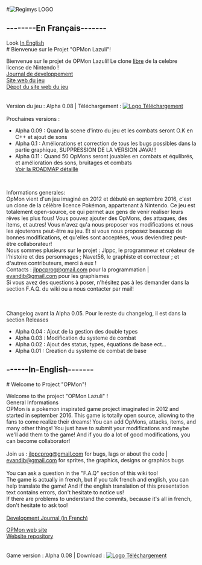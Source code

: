 #![Regimys LOGO](https://raw.githubusercontent.com/jlppc/OpMon/master/Ressources/Autres/opmon_icon.png)

<h2>--------En Français-------</h2>
Look <a href="#------in-english-------"> In English</a><br/>
# Bienvenue sur le Projet "OPMon Lazuli"!

Bienvenue sur le projet de OPMon Lazuli! Le clone <a href="https://github.com/jlppc/OpMon/wiki/FAQ">libre</a> de la celebre license de Nintendo !<br/>
<a href="https://github.com/jlppc/OpMon/wiki/Journal-du-developpement">Journal de developpement</a><br/>
<a href="http://opmon-game.ga">Site web du jeu</a><br/>
<a href="https://github.com/jlppc/Site-OpMon">Dépot du site web du jeu</a><br/><br/>
<br/>Version du jeu : Alpha 0.08 | Téléchargement : <a href="https://github.com/jlppc/OpMon/releases/download/alpha-v0.08/setup.exe"><img src="https://raw.githubusercontent.com/jlppc/OpMon/master/Ressources/Autres/version_logo.png" alt="Logo Téléchargement"></a><br/><br/>
Prochaines versions :<ul>

<li>Alpha 0.09 : Quand la scene d'intro du jeu et les combats seront O.K en C++ et ajout de sons</li>
<li>Alpha 0.1 : Améliorations et correction de tous les bugs possibles dans la partie graphique, SUPPRESSION DE LA VERSION JAVA!!!</li>
<li>Alpha 0.11 : Quand 50 OpMons seront jouables en combats et équlibrés, et amélioration des sons, bruitages et combats</li>
<a href="https://github.com/jlppc/OpMon/wiki/ROADMAP">Voir la ROADMAP détaillé</a><br/>
</ul>
<br/>


Informations generales:<br/>
OpMon vient d'un jeu imaginé en 2012 et débuté en septembre 2016, c'est un clone de la célèbre licence Pokémon, appartenant à Nintendo. 
Ce jeu est totalement open-source, ce qui permet aux gens de venir realiser leurs rêves les plus fous! 
Vous pouvez ajouter des OpMons, des attaques, des items, et autres! 
Vous n'avez qu'a nous proposer vos modifications et nous les ajouterons peut-être au jeu. 
Et si vous nous proposez beaucoup de bonnes modifications, et qu'elles sont acceptées, vous deviendrez peut-être collaborateur!<br/>
Nous sommes plusieurs sur le projet : Jlppc, le programmeur et créateur de l'histoire et des personnages ; Navet56, le graphiste et correcteur ; et d'autres contributeurs, merci à eux !<br/>
Contacts : jlppcprog@gmail.com pour la programmation | evandib@gmail.com pour les graphismes<br/>
Si vous avez des questions à poser, n'hésitez pas à les demander dans la section F.A.Q. du wiki ou a nous contacter par mail!<br/><br/><br/>

Changelog avant la Alpha 0.05. Pour le reste du changelog, il est dans la section Releases
<ul>
<li>Alpha 0.04 : Ajout de la gestion des double types</li>
<li>Alpha 0.03 : Modification du systeme de combat</li>
<li>Alpha 0.02 : Ajout des status, types, équations de base ect...</li>
<li>Alpha 0.01 : Creation du systeme de combat de base</li>
</ul>
<h2>------In-English-------</h2>
# Welcome to Project "OPMon"!

Welcome to the project "OPMon Lazuli" !<br/>
General Informations<br/>
OPMon is a pokemon inspirated game project imaginated in 2012 and started in september 2016. This game is totally open source, allowing to the fans to come realize their dreams! You can add OpMons, attacks, items, and many other things! You just have to submit your modifications and maybe we'll add them to the game! And if you do a lot of good modifications, you can become collaborator!<br/><br/>
Join us : jlppcprog@gmail.com for bugs, lags or about the code | evandib@gmail.com for sprites, the graphics, designs or graphics bugs<br/><br/>
You can ask a question in the "F.A.Q" section of this wiki too!<br/>
The game is actually in french, but if you talk french and english, you can help translate the game! And if the english translation of this presentation text contains errors, don't hesitate to notice us!<br/>
If there are problems to understand the commits, because it's all in french, don't hesitate to ask too!<br/><br/>
<a href="https://github.com/jlppc/OpMon/wiki/Journal-du-developpement">Development Journal (in French) </a><br/>
<!--<a href="">Regimys Youtube Channel</a><br/>-->
<a href="http://opmon-game.ga">OPMon web site</a><br/>
<a href="https://github.com/jlppc/Site-OpMon">Website repository</a><br/><br/>
<br/>Game version : Alpha 0.08 | Download : <a href="https://github.com/jlppc/OpMon/releases/download/alpha-v0.08/setup.exe"><img src="https://raw.githubusercontent.com/jlppc/OpMon/master/Ressources/Autres/version_logo.png" alt="Logo Téléchargement"></a><br/><br/>

